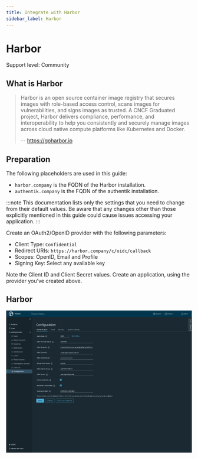 ```yaml
---
title: Integrate with Harbor
sidebar_label: Harbor
---
```


# Harbor

<span class="badge badge--secondary">Support level: Community</span>

## What is Harbor

> Harbor is an open source container image registry that secures images with role-based access control, scans images for vulnerabilities, and signs images as trusted. A CNCF Graduated project, Harbor delivers compliance, performance, and interoperability to help you consistently and securely manage images across cloud native compute platforms like Kubernetes and Docker.
>
> -- https://goharbor.io

## Preparation

The following placeholders are used in this guide:

- `harbor.company` is the FQDN of the Harbor installation.
- `authentik.company` is the FQDN of the authentik installation.

:::note
This documentation lists only the settings that you need to change from their default values. Be aware that any changes other than those explicitly mentioned in this guide could cause issues accessing your application.
:::

Create an OAuth2/OpenID provider with the following parameters:

- Client Type: `Confidential`
- Redirect URIs: `https://harbor.company/c/oidc/callback`
- Scopes: OpenID, Email and Profile
- Signing Key: Select any available key

Note the Client ID and Client Secret values. Create an application, using the provider you've created above.

## Harbor

![](./harbor.png)
